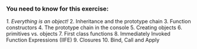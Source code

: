 ### You need to know for this exercise:

<em>1. Everything is an object!</em>
2. Inheritance and the prototype chain
3. Function constructors
4. The prototype chain in the console
5. Creating objects
6. primitives vs. objects
7. First class functions
8. Immediately Invoked Function Expressions (IIFE)
9. Closures
10. Bind, Call and Apply
